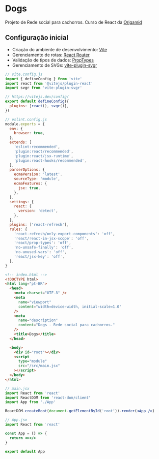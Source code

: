 # Dogs

Projeto de Rede social para cachorros. Curso de React da [Origamid](https://www.origamid.com/curso/react-completo/)

## Configuração inicial

- Criação do ambiente de desenvolvimento: [Vite](https://vite.dev/)
- Gerenciamento de rotas: [React Router](https://reactrouter.com/)
- Validação de tipos de dados: [PropTypes](https://reactjs.org/docs/typechecking-with-proptypes.html)
- Gerenciamento de SVGs: [vite-plugin-svgr](https://github.com/pd4d10/vite-plugin-svgr)

```js
// vite.config.js
import { defineConfig } from 'vite'
import react from '@vitejs/plugin-react'
import svgr from 'vite-plugin-svgr'

// https://vitejs.dev/config/
export default defineConfig({
  plugins: [react(), svgr()],
})
```

```js
// eslint.config.js
module.exports = {
  env: {
    browser: true,
  },
  extends: [
    'eslint:recommended',
    'plugin:react/recommended',
    'plugin:react/jsx-runtime',
    'plugin:react-hooks/recommended',
  ],
  parserOptions: {
    ecmaVersion: 'latest',
    sourceType: 'module',
    ecmaFeatures: {
      jsx: true,
    },
  },
  settings: {
    react: {
      version: 'detect',
    },
  },
  plugins: ['react-refresh'],
  rules: {
    'react-refresh/only-export-components': 'off',
    'react/react-in-jsx-scope': 'off',
    'react/prop-types': 'off',
    'no-unsafe-finally': 'off',
    'no-unused-vars': 'off',
    'react/jsx-key': 'off',
  },
}
```

```html
<!-- index.html -->
<!DOCTYPE html>
<html lang="pt-BR">
  <head>
    <meta charset="UTF-8" />
    <meta
      name="viewport"
      content="width=device-width, initial-scale=1.0"
    />
    <meta
      name="description"
      content="Dogs - Rede social para cachorros."
    />
    <title>Dogs</title>
  </head>

  <body>
    <div id="root"></div>
    <script
      type="module"
      src="/src/main.jsx"
    ></script>
  </body>
</html>
```

```jsx
// main.jsx
import React from 'react'
import ReactDOM from 'react-dom/client'
import App from './App'

ReactDOM.createRoot(document.getElementById('root')).render(<App />)
```

```jsx
// App.jsx
import React from 'react'

const App = () => {
  return <></>
}

export default App
```
